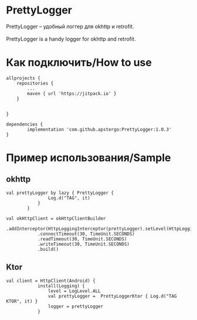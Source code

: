 # PrettyLogger
PrettyLogger – удобный логгер для okhttp и retrofit.
<br/>
<br/>
PrettyLogger is a handy logger for okhttp and retrofit.
<br/>
# Как подключить/How to use #
```
allprojects {
	repositories {
		...
		maven { url 'https://jitpack.io' }
	}


}

dependencies {
        implementation 'com.github.apstergo:PrettyLogger:1.0.3'
}
```
# Пример использования/Sample #

## okhttp ##

```
val prettyLogger by lazy { PrettyLogger {
                Log.d("TAG", it)
            }
        }

val okHttpClient = okHttpClientBuilder
            .addInterceptor(HttpLoggingInterceptor(prettyLogger).setLevel(HttpLoggingInterceptor.Level.BODY))
            .connectTimeout(30, TimeUnit.SECONDS)
            .readTimeout(30, TimeUnit.SECONDS)
            .writeTimeout(30, TimeUnit.SECONDS)
            .build()
```

 ## Ktor ##

```
val client = HttpClient(Android) {
            install(Logging) {
                level = LogLevel.ALL
                val prettyLogger =  PrettyLoggerKtor { Log.d("TAG KTOR", it) }
                logger = prettyLogger
            }
```
